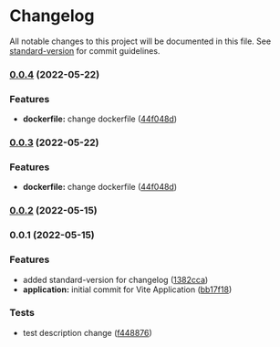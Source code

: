 # Changelog

All notable changes to this project will be documented in this file. See [standard-version](https://github.com/conventional-changelog/standard-version) for commit guidelines.

### [0.0.4](https://github.com/dhavalptl/viteapp/compare/v0.0.2...v0.0.4) (2022-05-22)


### Features

* **dockerfile:** change dockerfile ([44f048d](https://github.com/dhavalptl/viteapp/commit/44f048d2d67c2c1b0ba78c7a912a66577177b484))

### [0.0.3](https://github.com/dhavalptl/viteapp/compare/v0.0.2...v0.0.3) (2022-05-22)


### Features

* **dockerfile:** change dockerfile ([44f048d](https://github.com/dhavalptl/viteapp/commit/44f048d2d67c2c1b0ba78c7a912a66577177b484))

### [0.0.2](https://github.com/dhavalptl/viteapp/compare/v0.0.1...v0.0.2) (2022-05-15)

### 0.0.1 (2022-05-15)


### Features

* added standard-version for changelog ([1382cca](https://github.com/dhavalptl/viteapp/commit/1382cca65c89619b50150aaf0905eb52fbc64c26))
* **application:** initial commit for Vite Application ([bb17f18](https://github.com/dhavalptl/viteapp/commit/bb17f18724e9aa0656743ffe619eb8f17fb19a7a))


### Tests

* test description change ([f448876](https://github.com/dhavalptl/viteapp/commit/f44887636eb9dad405a8a2aad715352da5472be3))
